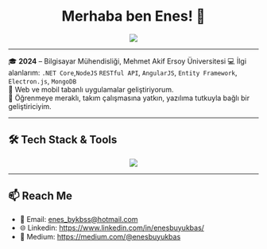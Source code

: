<h1 align="center">Merhaba ben Enes! 👋</h1>

<p align="center">
  <img src="https://readme-typing-svg.herokuapp.com?font=Fira+Code&size=22&pause=1000&color=3AB3FF&center=true&vCenter=true&width=435&lines=Software+Developer;Backend+%7C+.NET+Core+%7C+Rest+API;" />
</p>

---

🎓 **2024** – Bilgisayar Mühendisliği, Mehmet Akif Ersoy Üniversitesi 
💻 İlgi alanlarım: `.NET Core`,`NodeJS` `RESTful API`, `AngularJS`, `Entity Framework`,   `Electron.js`, `MongoDB`  
📌 Web ve mobil tabanlı uygulamalar geliştiriyorum.  
🚀 Öğrenmeye meraklı, takım çalışmasına yatkın, yazılıma tutkuyla bağlı bir geliştiriciyim.

---

## 🛠️ Tech Stack & Tools

<p align="center">
  <img src="https://skillicons.dev/icons?i=dotnet,cs,js,html,css,angular,redis,mongodb,mysql,git,github,visualstudio,vscode" />
</p>

---


## 📫 Reach Me
- 📧 Email: enes_bykbss@hotmail.com  
- 🌐 Linkedin: https://www.linkedin.com/in/enesbuyukbas/ 
- 📝 Medium: https://medium.com/@enesbuyukbas

